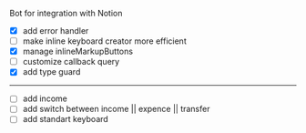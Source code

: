 Bot for integration with Notion

- [x] add error handler
- [ ] make inline keyboard creator more efficient
- [x] manage inlineMarkupButtons
- [ ] customize callback query
- [x] add type guard
 
---

- [ ] add income
- [ ] add switch between income || expence || transfer
- [ ] add standart keyboard